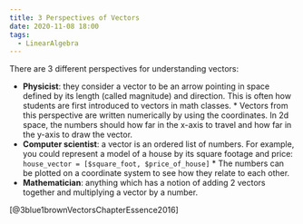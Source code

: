 ```yaml
---
title: 3 Perspectives of Vectors
date: 2020-11-08 18:00
tags: 
  - LinearAlgebra 
---
```


There are 3 different perspectives for understanding vectors:

* **Physicist**: they consider a vector to be an arrow pointing in space defined by  its length (called magnitude) and direction. This is often how students are first introduced to vectors in math classes.
        * Vectors from this perspective are written numerically by using the coordinates. In 2d space, the numbers should how far in the x-axis to travel and how far in the y-axis to draw the vector.
* **Computer scientist**: a vector is an ordered list of numbers. For example, you could represent a model of a house by its square footage and price: `house_vector = [$square_foot, $price_of_house]`
        * The numbers can be plotted on a coordinate system to see how they relate to each other.
* **Mathematician**: anything which has a notion of adding 2 vectors together and multiplying a vector by a number.

[@3blue1brownVectorsChapterEssence2016]
